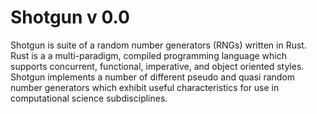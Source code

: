 # Shotgun v 0.0

Shotgun is suite of a random number generators (RNGs) written in Rust. Rust is a a multi-paradigm, compiled programming language which supports concurrent, functional, imperative, and object oriented styles. Shotgun implements a number of different pseudo and quasi random number generators which exhibit useful characteristics for use in computational science subdisciplines.